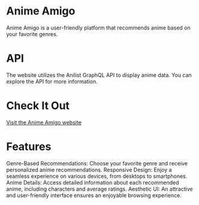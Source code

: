 
# Anime Amigo
Anime Amigo is a user-friendly platform that recommends anime based on your favorite genres.

# API
The website utilizes the Anilist GraphQL API to display anime data. You can explore the API for more information.

# Check It Out
[Visit the Anime Amigo website](https://animeamigo.netlify.app/)

# Features
 Genre-Based Recommendations: Choose your favorite genre and receive personalized anime recommendations.
 Responsive Design: Enjoy a seamless experience on various devices, from desktops to smartphones.
 Anime Details: Access detailed information about each recommended anime, including characters and average ratings.
 Aesthetic UI: An attractive and user-friendly interface ensures an enjoyable browsing experience.
